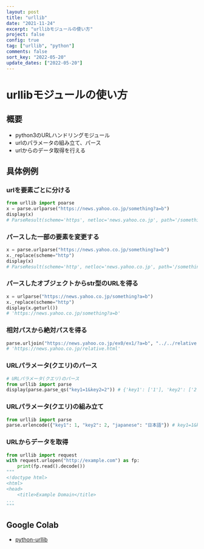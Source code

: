 ```yaml
---
layout: post
title: "urllib"
date: "2021-11-24"
excerpt: "urllibモジュールの使い方"
project: false
config: true
tag: ["urllib", "python"]
comments: false
sort_key: "2022-05-20"
update_dates: ["2022-05-20"]
---
```


# urllibモジュールの使い方

## 概要
 - python3のURLハンドリングモジュール
 - urlのパラメータの組み立て、パース
 - urlからのデータ取得を行える

## 具体例例

### urlを要素ごとに分ける

```python
from urllib import poarse
x = parse.urlparse("https://news.yahoo.co.jp/something?a=b")
display(x)
# ParseResult(scheme='https', netloc='news.yahoo.co.jp', path='/something', params='', query='a=b', fragment='')
```

### パースした一部の要素を変更する

```python
x = parse.urlparse("https://news.yahoo.co.jp/something?a=b")
x._replace(scheme="http")
display(x)
# ParseResult(scheme='http', netloc='news.yahoo.co.jp', path='/something', params='', query='a=b', fragment='')
```

### パースしたオブジェクトからstr型のURLを得る

```python
x = urlparse("https://news.yahoo.co.jp/something?a=b")
x._replace(scheme="http")
display(x.geturl())
# 'https://news.yahoo.co.jp/something?a=b'
```

### 相対パスから絶対パスを得る

```python
parse.urljoin("https://news.yahoo.co.jp/ex0/ex1/?a=b", "../../relative.html")
# 'https://news.yahoo.co.jp/relative.html'
```

### URLパラメータ(クエリ)のパース

```python
# URLパラメータ(クエリ)のパース
from urllib import parse
display(parse.parse_qs("key1=1&key2=2")) # {'key1': ['1'], 'key2': ['2']}
```

### URLパラメータ(クエリ)の組み立て

```python
from urllib import parse
parse.urlencode({"key1": 1, "key2": 2, "japanese": "日本語"}) # key1=1&key2=2&japanese=%E6%97%A5%E6%9C%AC%E8%AA%9E
```

### URLからデータを取得

```python
from urllib import request
with request.urlopen("http://example.com") as fp:
    print(fp.read().decode())
"""
<!doctype html>
<html>
<head>
    <title>Example Domain</title>
...
"""
```

## Google Colab
 - [python-urllib](https://colab.research.google.com/drive/1l4aUlJXthmDewMSVSRwFlnuW0_wJnsf_?usp=sharing)
